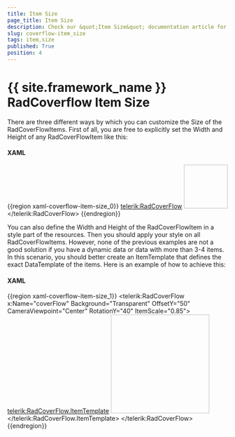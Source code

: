 ```yaml
---
title: Item Size
page_title: Item Size
description: Check our &quot;Item Size&quot; documentation article for the RadCoverflow {{ site.framework_name }} control.
slug: coverflow-item_size
tags: item,size
published: True
position: 4
---
```


# {{ site.framework_name }} RadCoverflow Item Size

There are three different ways by which you can customize the Size of the RadCoverFlowItems. First of all, you are free to explicitly set the Width and Height of any RadCoverFlowItem like this:

#### __XAML__

{{region xaml-coverflow-item-size_0}}
	<telerik:RadCoverFlow>
	        <Image Source="/CoverFlow/Images/01.png" Stretch="None" Width="100" Height="100" />
	</telerik:RadCoverFlow>
{{endregion}}

You can also define the Width and Height of the RadCoverFlowItem in a style part of the resources. Then you should apply your style on all RadCoverFlowItems. However, none of the previous examples are not a good solution if you have a dynamic data or data with more than 3-4 items. In this scenario, you should better create an ItemTemplate that defines the exact DataTemplate of the items. Here is an example of how to achieve this:

#### __XAML__

{{region xaml-coverflow-item-size_1}}
	<telerik:RadCoverFlow x:Name="coverFlow" Background="Transparent" OffsetY="50" CameraViewpoint="Center" RotationY="40" ItemScale="0.85">
	       <telerik:RadCoverFlow.ItemTemplate>
	               <DataTemplate>
	                     <Image Source="{Binding}" Width="225" Height="225" Stretch="Uniform" telerik:RadCoverFlow.EnableLoadNotification="True" />
	               </DataTemplate>
	       </telerik:RadCoverFlow.ItemTemplate>
	</telerik:RadCoverFlow>
{{endregion}}


